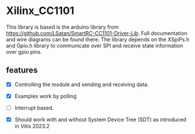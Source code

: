 # Xilinx_CC1101
This library is based is the arduino library from https://github.com/LSatan/SmartRC-CC1101-Driver-Lib. Full documentation and wire diagrams can be found there.
The library depends on the XSpiPs.h and Gpio.h library to communicate over SPI and receive state information over gpio pins.

## features
 - [x] Controlling the module and sending and receiving data.
 - [X] Examples work by polling
 - [ ] Interrupt based.
 - [X] Should work with and without System Device Tree (SDT) as introduced in Vitis 2023.2
 
